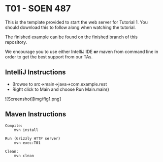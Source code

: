 # T01 - SOEN 487

This is the template provided to start the web server for Tutorial 1. 
You should download this to follow along when watching the tutorial.

The finished example can be found on the finished branch of this repository.

We encourage you to use either IntelliJ IDE **or** maven from command line in order to get the best support from our TAs.

## IntelliJ Instructions ##

* Browse to src->main->java->com.example.rest
* Right click to Main and choose Run Main.main()

![Screenshot][img/fig1.png]

## Maven Instructions ##

    Compile:
        mvn install

    Run (Grizzly HTTP server)
        mvn exec:T01

    Clean:
        mvn clean
